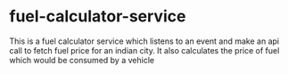 # fuel-calculator-service

This is a fuel calculator service which listens to an event and make an api call to fetch fuel price for an indian city.
It also calculates the price of fuel which would be consumed by a vehicle
